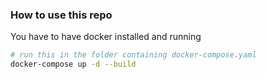 ### How to use this repo
You have to have docker installed and running

``` bash
# run this in the folder containing docker-compose.yaml
docker-compose up -d --build  
```